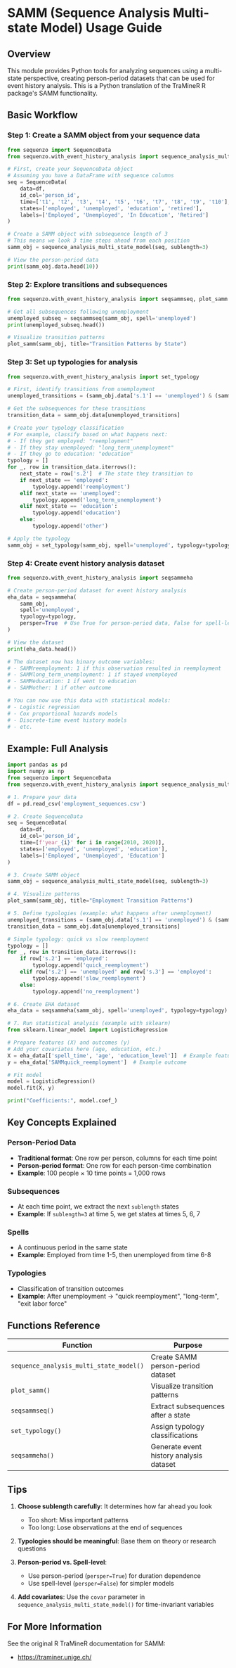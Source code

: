 # SAMM (Sequence Analysis Multi-state Model) Usage Guide

## Overview

This module provides Python tools for analyzing sequences using a multi-state perspective, creating person-period datasets that can be used for event history analysis. This is a Python translation of the TraMineR R package's SAMM functionality.

## Basic Workflow

### Step 1: Create a SAMM object from your sequence data

```python
from sequenzo import SequenceData
from sequenzo.with_event_history_analysis import sequence_analysis_multi_state_model

# First, create your SequenceData object
# Assuming you have a DataFrame with sequence columns
seq = SequenceData(
    data=df,
    id_col='person_id',
    time=['t1', 't2', 't3', 't4', 't5', 't6', 't7', 't8', 't9', 't10'],
    states=['employed', 'unemployed', 'education', 'retired'],
    labels=['Employed', 'Unemployed', 'In Education', 'Retired']
)

# Create a SAMM object with subsequence length of 3
# This means we look 3 time steps ahead from each position
samm_obj = sequence_analysis_multi_state_model(seq, sublength=3)

# View the person-period data
print(samm_obj.data.head(10))
```

### Step 2: Explore transitions and subsequences

```python
from sequenzo.with_event_history_analysis import seqsammseq, plot_samm

# Get all subsequences following unemployment
unemployed_subseq = seqsammseq(samm_obj, spell='unemployed')
print(unemployed_subseq.head())

# Visualize transition patterns
plot_samm(samm_obj, title="Transition Patterns by State")
```

### Step 3: Set up typologies for analysis

```python
from sequenzo.with_event_history_analysis import set_typology

# First, identify transitions from unemployment
unemployed_transitions = (samm_obj.data['s.1'] == 'unemployed') & (samm_obj.data['transition'] == True)

# Get the subsequences for these transitions
transition_data = samm_obj.data[unemployed_transitions]

# Create your typology classification
# For example, classify based on what happens next:
# - If they get employed: "reemployment"
# - If they stay unemployed: "long_term_unemployment"  
# - If they go to education: "education"
typology = []
for _, row in transition_data.iterrows():
    next_state = row['s.2']  # The state they transition to
    if next_state == 'employed':
        typology.append('reemployment')
    elif next_state == 'unemployed':
        typology.append('long_term_unemployment')
    elif next_state == 'education':
        typology.append('education')
    else:
        typology.append('other')

# Apply the typology
samm_obj = set_typology(samm_obj, spell='unemployed', typology=typology)
```

### Step 4: Create event history analysis dataset

```python
from sequenzo.with_event_history_analysis import seqsammeha

# Create person-period dataset for event history analysis
eha_data = seqsammeha(
    samm_obj, 
    spell='unemployed',
    typology=typology,
    persper=True  # Use True for person-period data, False for spell-level data
)

# View the dataset
print(eha_data.head())

# The dataset now has binary outcome variables:
# - SAMMreemployment: 1 if this observation resulted in reemployment
# - SAMMlong_term_unemployment: 1 if stayed unemployed
# - SAMMeducation: 1 if went to education
# - SAMMother: 1 if other outcome

# You can now use this data with statistical models:
# - Logistic regression
# - Cox proportional hazards models
# - Discrete-time event history models
# - etc.
```

## Example: Full Analysis

```python
import pandas as pd
import numpy as np
from sequenzo import SequenceData
from sequenzo.with_event_history_analysis import sequence_analysis_multi_state_model, seqsammeha, plot_samm

# 1. Prepare your data
df = pd.read_csv('employment_sequences.csv')

# 2. Create SequenceData
seq = SequenceData(
    data=df,
    id_col='person_id',
    time=[f'year_{i}' for i in range(2010, 2020)],
    states=['employed', 'unemployed', 'education'],
    labels=['Employed', 'Unemployed', 'Education']
)

# 3. Create SAMM object
samm_obj = sequence_analysis_multi_state_model(seq, sublength=3)

# 4. Visualize patterns
plot_samm(samm_obj, title="Employment Transition Patterns")

# 5. Define typologies (example: what happens after unemployment)
unemployed_transitions = (samm_obj.data['s.1'] == 'unemployed') & (samm_obj.data['transition'] == True)
transition_data = samm_obj.data[unemployed_transitions]

# Simple typology: quick vs slow reemployment
typology = []
for _, row in transition_data.iterrows():
    if row['s.2'] == 'employed':
        typology.append('quick_reemployment')
    elif row['s.2'] == 'unemployed' and row['s.3'] == 'employed':
        typology.append('slow_reemployment')
    else:
        typology.append('no_reemployment')

# 6. Create EHA dataset
eha_data = seqsammeha(samm_obj, spell='unemployed', typology=typology)

# 7. Run statistical analysis (example with sklearn)
from sklearn.linear_model import LogisticRegression

# Prepare features (X) and outcomes (y)
# Add your covariates here (age, education, etc.)
X = eha_data[['spell_time', 'age', 'education_level']]  # Example features
y = eha_data['SAMMquick_reemployment']  # Example outcome

# Fit model
model = LogisticRegression()
model.fit(X, y)

print("Coefficients:", model.coef_)
```

## Key Concepts Explained

### Person-Period Data
- **Traditional format**: One row per person, columns for each time point
- **Person-period format**: One row for each person-time combination
- **Example**: 100 people × 10 time points = 1,000 rows

### Subsequences
- At each time point, we extract the next `sublength` states
- **Example**: If `sublength=3` at time 5, we get states at times 5, 6, 7

### Spells
- A continuous period in the same state
- **Example**: Employed from time 1-5, then unemployed from time 6-8

### Typologies
- Classification of transition outcomes
- **Example**: After unemployment → "quick reemployment", "long-term", "exit labor force"

## Functions Reference

| Function | Purpose |
|----------|---------|
| `sequence_analysis_multi_state_model()` | Create SAMM person-period dataset |
| `plot_samm()` | Visualize transition patterns |
| `seqsammseq()` | Extract subsequences after a state |
| `set_typology()` | Assign typology classifications |
| `seqsammeha()` | Generate event history analysis dataset |

## Tips

1. **Choose sublength carefully**: It determines how far ahead you look
   - Too short: Miss important patterns
   - Too long: Lose observations at the end of sequences

2. **Typologies should be meaningful**: Base them on theory or research questions

3. **Person-period vs. Spell-level**:
   - Use person-period (`persper=True`) for duration dependence
   - Use spell-level (`persper=False`) for simpler models

4. **Add covariates**: Use the `covar` parameter in `sequence_analysis_multi_state_model()` for time-invariant variables

## For More Information

See the original R TraMineR documentation for SAMM:
- https://traminer.unige.ch/
